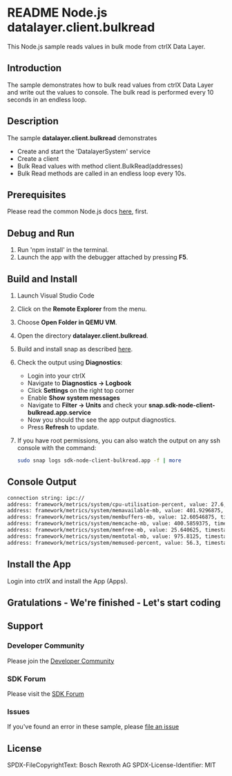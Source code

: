 # README Node.js datalayer.client.bulkread

This Node.js sample reads values in bulk mode from ctrlX Data Layer.

## Introduction

The sample demonstrates how to bulk read values from ctrlX Data Layer and write out the values to console.
The bulk read is performed every 10 seconds in an endless loop.

## Description

The sample __datalayer.client.bulkread__ demonstrates

+ Create and start the 'DatalayerSystem' service
+ Create a client
+ Bulk Read values with method client.BulkRead(addresses)
+ Bulk Read methods are called in an endless loop every 10s.

## Prerequisites

Please read the common Node.js docs [here](./../README.md), first.

## Debug and Run

1. Run 'npm install' in the terminal.  
2. Launch the app with the debugger attached by pressing __F5__.

## Build and Install

1. Launch Visual Studio Code
2. Click on the __Remote Explorer__ from the menu.
3. Choose __Open Folder in QEMU VM__.
4. Open the directory __datalayer.client.bulkread__.
5. Build and install snap as described [here](./../README.md).
6. Check the output using __Diagnostics__:

   + Login into your ctrlX
   + Navigate to __Diagnostics -> Logbook__
   + Click __Settings__ on the right top corner
   + Enable __Show system messages__
   + Navigate to __Filter -> Units__ and check your __snap.sdk-node-client-bulkread.app.service__
   + Now you should the see the app output diagnostics.
   + Press __Refresh__ to update.

7. If you have root permissions, you can also watch the output on any ssh console with the command:

    ```bash
    sudo snap logs sdk-node-client-bulkread.app -f | more
    ```

## Console Output

```bash
connection string: ipc://
address: framework/metrics/system/cpu-utilisation-percent, value: 27.6, timestamp: 2022-10-18T14:40:15.440Z, result: DL_OK
address: framework/metrics/system/memavailable-mb, value: 401.9296875, timestamp: 2022-10-18T14:40:15.440Z, result: DL_OK
address: framework/metrics/system/membuffers-mb, value: 12.60546875, timestamp: 2022-10-18T14:40:15.440Z, result: DL_OK
address: framework/metrics/system/memcache-mb, value: 400.5859375, timestamp: 2022-10-18T14:40:15.440Z, result: DL_OK
address: framework/metrics/system/memfree-mb, value: 25.640625, timestamp: 2022-10-18T14:40:15.440Z, result: DL_OK
address: framework/metrics/system/memtotal-mb, value: 975.8125, timestamp: 2022-10-18T14:40:15.440Z, result: DL_OK
address: framework/metrics/system/memused-percent, value: 56.3, timestamp: 2022-10-18T14:40:15.440Z, result: DL_OK
```

## Install the App

Login into ctrlX and install the App (Apps).

## Gratulations - We're finished - Let's start coding

## Support

### Developer Community

Please join the [Developer Community](https://developer.community.boschrexroth.com/)

### SDK Forum

Please visit the [SDK Forum](https://developer.community.boschrexroth.com/t5/ctrlX-AUTOMATION/ct-p/dcdev_community-bunit-dcae/)

### Issues

If you've found an error in these sample, please [file an issue](https://github.com/boschrexroth)

## License

SPDX-FileCopyrightText: Bosch Rexroth AG
SPDX-License-Identifier: MIT
